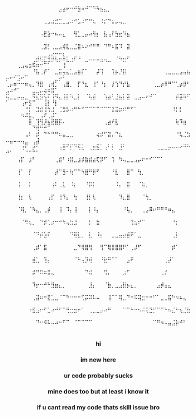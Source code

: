 ⠀⠀⠀⠀⠀⠀⠀⠀⠀⠀⠀⠀⠀⠀⣠⣴⠖⠒⠚⣳⠶⠚⠉⠙⠳⣦⣄⡀⠀⠀⠀⠀⠀⠀⠀⠀⠀⠀⠀⠀⠀⠀⠀⠀⠀⠀⠀⠀⠀⠀⠀⠀⠀⠀⠀⠀⠀⠀⠀⠀⠀⠀⠀⠀⠀
⠀⠀⠀⠀⠀⠀⠀⠀⠀⠀⢀⣠⣴⣚⣉⣀⣠⠴⠚⣡⠴⠋⠛⢦⠀⠸⡎⠙⣦⡤⢤⣀⠀⠀⠀⠀⠀⠀⠀⠀⠀⠀⠀⠀⠀⠀⠀⠀⠀⠀⠀⠀⠀⠀⠀⠀⠀⠀⠀⠀⠀⠀⠀⠀⠀
⠀⠀⠀⠀⠀⠀⠀⠀⠀⠠⣟⣵⠒⠦⠤⣄⠀⠀⢻⣁⣀⡤⠴⢻⡆⠀⣧⢠⠏⣳⣖⠹⣦⠀⠀⠀⠀⠀⠀⠀⠀⠀⠀⠀⠀⠀⠀⠀⠀⠀⠀⠀⠀⠀⠀⠀⠀⠀⠀⠀⠀⠀⠀⠀⠀
⠀⠀⠀⠀⠀⠀⠀⠀⠀⢀⣹⡃⢀⣀⣠⢾⣇⣀⣈⣿⠦⠔⠚⠛⠛⠀⠙⠛⠦⣯⠹⠀⣽⠀⠀⠀⠀⠀⠀⠀⠀⠀⠀⠀⠀⠀⠀⠀⠀⠀⠀⠀⠀⠀⠀⠀⠀⠀⠀⠀⢀⡠⠤⠤⡄
⠀⠀⠀⠀⠀⠀⠀⢀⡾⢯⣍⣻⡿⢧⡶⠿⣅⣰⠏⠘⠀⣀⠤⠤⠤⣤⢤⣀⠀⠈⠳⣶⠋⠀⠀⠀⠀⠀⠀⠀⠀⠀⠀⠀⠀⠀⠀⠀⠀⠀⠀⠀⢀⣠⢤⣲⠯⠶⠒⠉⠁⠀⠀⠀⢸
⠀⠀⠀⠀⠀⠀⠀⠘⣧⢀⡞⠁⠀⣀⣭⢤⣄⣁⣠⣶⡏⠁⠀⠀⡼⢹⠀⠀⢹⡦⡘⣿⠀⠀⠀⠀⠀⠀⠀⠀⠀⠀⢀⣀⣀⣀⣠⣤⣦⡤⠖⠊⣩⠖⠉⠀⠀⠀⠀⠀⠀⠀⣀⡴⠃
⢀⡤⠶⠒⠒⠶⢤⡀⠹⣿⠀⢠⢾⡁⠀⢠⣿⡀⠀⡏⠙⣆⠀⢸⠁⠘⡆⠀⡼⢱⠙⡞⣧⠀⠀⠀⠀⠀⠀⢀⣀⡴⠿⠛⠉⢁⡴⡿⠃⣠⠴⠚⠁⠀⠀⠀⣀⣀⡤⢴⠶⣿⠁⠀⠀
⢯⣀⣀⡤⣤⣀⠀⠻⣎⣻⢣⠏⢸⠻⣄⢸⡇⠳⣀⡇⠀⠈⢧⣾⠀⠀⢱⣴⢃⣘⣦⡇⣽⠀⣀⣠⠤⠖⠚⠉⠀⠀⠀⠀⠀⡾⣽⠷⠋⠁⠀⠀⠀⢠⠖⣫⠉⠀⠀⢨⡇⠘⡇⠀⠀
⠀⠀⠀⠀⠀⠘⡇⠀⣹⣾⢸⢳⣸⠀⢈⣻⡧⠴⠛⠓⠋⠉⠉⠉⠉⠉⠉⠉⣽⣭⡶⠾⠛⠋⠁⠀⠀⠀⠀⠀⠀⠀⠀⠀⠸⡇⡇⠀⠀⠀⠀⠀⠀⠲⠼⣧⡀⠀⢠⠞⢀⡼⠁⠀⠀
⠀⠀⠀⠀⠀⠀⣿⠀⢹⢻⡸⣦⣟⣿⡯⠄⠀⠀⠀⠀⠀⠀⠀⠀⠀⠀⢀⣴⠞⣇⠀⠀⠀⠀⠀⠀⠀⠀⠀⠀⠀⠀⠀⠀⠀⢷⠹⣶⠀⠀⠀⠀⠀⠀⠀⠀⠙⢿⠛⠚⠉⠀⠀⠀⠀
⠀⠀⠀⠀⠀⢠⠇⠀⡾⠀⠙⠓⠛⠛⠦⣤⣀⣀⠀⠀⠀⠀⠀⠀⢴⡾⠋⣽⡄⠙⣆⠀⠀⠀⠀⠀⠀⠀⠀⠀⠀⠀⠀⠀⠀⠘⢧⣈⣳⠤⣤⠤⠤⢤⣀⠀⢀⣼⠀⠀⠀⠀⠀⠀⠀
⠀⠀⠀⠀⢰⠏⠀⡼⠃⠀⠀⠀⠀⠀⢠⣿⠋⡏⠙⢯⣅⠀⢀⣶⣯⡁⢠⠃⡇⠀⣸⠃⠀⠀⠀⠀⠀⠀⠀⠀⢀⣀⣀⡤⠤⠤⠔⠛⠓⠚⠁⠀⠀⠀⠈⠉⠉⠁⠀⠀⠀⠀⠀⠀⠀
⠀⠀⠀⢠⡏⠀⣰⠃⠀⠀⠀⠀⠀⢀⣾⠃⠰⣿⣀⣰⡾⣷⣾⣴⢏⡿⠋⠀⢹⠀⠳⢤⣀⣀⣠⡤⠖⠒⠊⠉⠉⠁⠀⠀⠀⠀⠀⠀⠀⠀⠀⠀⠀⠀⠀⠀⠀⠀⠀⠀⠀⠀⠀⠀⠀
⠀⠀⠀⢸⠁⠀⡏⠀⠀⠀⠀⠀⠀⡼⠉⣻⠂⢷⠉⠉⠳⣿⠛⡿⠋⠀⠀⠀⠘⣇⠀⠀⣿⠉⠀⢳⡀⠀⠀⠀⠀⠀⠀⠀⠀⠀⠀⠀⠀⠀⠀⠀⠀⠀⠀⠀⠀⠀⠀⠀⠀⠀⠀⠀⠀
⠀⠀⠀⢸⠀⠀⡇⠀⠀⠀⠀⠀⢰⠇⢀⣇⠀⠸⡆⠀⠀⠘⡿⡇⠀⠀⠀⠀⠀⠸⡄⠀⣿⠀⠀⠈⢷⡀⠀⠀⠀⠀⠀⠀⠀⠀⠀⠀⠀⠀⠀⠀⠀⠀⠀⠀⠀⠀⠀⠀⠀⠀⠀⠀⠀
⠀⠀⠀⢸⡆⠀⢧⠀⠀⠀⠀⢠⡏⠀⢸⠹⡄⠀⢳⠀⠀⢸⡇⢧⠀⠀⠀⠀⠀⠀⠹⣄⣿⠀⠀⠀⠈⢳⡀⠀⠀⠀⠀⠀⠀⠀⠀⠀⠀⠀⠀⠀⠀⠀⠀⠀⠀⠀⠀⠀⠀⠀⠀⠀⠀
⠀⠀⠀⠈⢿⡀⠈⠳⣄⡀⢀⡾⠀⠀⢸⠀⠹⡄⢸⠀⠀⠀⡇⠸⡄⠀⠀⠀⠀⠀⠀⠘⢧⡀⠀⠀⢀⣠⠿⠖⠛⠛⠛⠶⣄⠀⠀⠀⠀⠀⠀⠀⠀⠀⠀⠀⠀⠀⠀⠀⠀⠀⠀⠀⠀
⠀⠀⠀⠀⠈⠻⢦⡀⠀⠙⡾⢁⡴⠒⠚⠳⢤⣳⣸⠀⠀⠀⡇⠀⣷⠀⠀⠀⠀⠀⠀⠀⠀⢹⣦⠞⠉⠀⠀⠀⠀⠀⠀⠀⠘⡆⠀⠀⠀⠀⠀⠀⠀⠀⠀⠀⠀⠀⠀⠀⠀⠀⠀⠀⠀
⠀⠀⠀⠀⠀⠀⠀⠈⠙⡾⣱⠏⠀⠀⠀⠀⠀⠙⢿⣇⡀⠀⣇⠀⠸⡆⠀⠀⣀⣀⣤⣴⣾⠟⠁⣀⠀⠀⠀⠀⠀⠀⠀⠀⢀⡇⠀⠀⠀⠀⠀⠀⠀⠀⠀⠀⠀⠀⠀⠀⠀⠀⠀⠀⠀
⠀⠀⠀⠀⠀⠀⠀⢀⡾⠁⣯⠀⠀⠀⠀⠀⠀⠀⣀⠙⢿⣿⢻⠀⠀⢻⠉⢿⣿⣿⣿⠟⠁⢀⡼⠋⠀⠀⠀⠀⠀⠀⠀⠀⡾⠁⠀⠀⠀⠀⠀⠀⠀⠀⠀⠀⠀⠀⠀⠀⠀⠀⠀⠀⠀
⠀⠀⠀⠀⠀⠀⠀⣾⣁⠀⢹⡄⠀⠀⠀⠀⠀⠀⠈⠓⢤⡹⢾⠀⠀⠘⣗⠛⠉⠁⠀⠀⣠⠟⠀⠀⠀⠀⠀⠀⠀⠀⢀⡼⠁⠀⠀⠀⠀⠀⠀⠀⠀⠀⠀⠀⠀⠀⠀⠀⠀⠀⠀⠀⠀
⠀⠀⠀⠀⠀⠀⠀⡾⠛⠿⠶⣿⣄⠀⠀⠀⠀⠀⠀⠀⠀⠙⢾⠀⠀⠀⢻⡄⠀⠀⠀⣰⠋⠀⠀⠀⠀⠀⠀⠀⠀⢀⡞⠀⠀⠀⠀⠀⠀⠀⠀⠀⠀⠀⠀⠀⠀⠀⠀⠀⠀⠀⠀⠀⠀
⠀⠀⠀⠀⠀⠀⠀⠹⡖⠒⠚⠓⣻⣶⣄⡀⠀⠀⠀⠀⠀⠀⣸⡄⠀⠀⠈⣷⡀⣀⣠⣿⡦⣄⡀⠀⠀⠀⠀⠀⣠⡾⣤⣄⠀⠀⠀⠀⠀⠀⠀⠀⠀⠀⠀⠀⠀⠀⠀⠀⠀⠀⠀⠀⠀
⠀⠀⠀⠀⠀⠀⠀⢀⣽⠶⠒⣟⣁⣀⠈⠉⠓⠒⠒⠒⢋⡭⠽⠧⠤⠀⠀⢸⠉⠁⢿⣀⠙⠒⠯⢽⣒⠒⠒⠋⠁⣀⣀⣯⠓⠲⠦⣄⠀⠀⠀⠀⠀⠀⠀⠀⠀⠀⠀⠀⠀⠀⠀⠀⠀
⠀⠀⠀⠀⠀⠀⠰⣯⣠⠖⠋⣁⠴⠚⠋⠉⢛⣒⣲⠖⠁⠀⢀⣀⣀⡤⠴⠛⠀⠀⠀⠉⠉⠓⠒⠢⠬⢭⣙⡋⠉⠉⠓⠦⣌⠓⢦⣈⣷⠀⠀⠀⠀⠀⠀⠀⠀⠀⠀⠀⠀⠀⠀⠀⠀
⠀⠀⠀⠀⠀⠀⠀⠀⠙⠒⠺⠧⠤⠴⠒⠋⠉⠀⠈⠉⠉⠉⠉⠀⠀⠀⠀⠀⠀⠀⠀⠀⠀⠀⠀⠀⠀⠀⠀⠉⠛⠲⠤⣤⣨⡷⠚⠃⠀⠀⠀⠀⠀⠀⠀⠀⠀⠀⠀⠀⠀⠀⠀⠀⠀


<div align="center">


### hi
### im new here
### ur code probably sucks
### mine does too but at least i know it
### if u cant read my code thats skill issue bro

</div>
